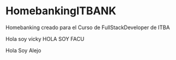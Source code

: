 # HomebankingITBANK

Homebanking creado para el Curso de FullStackDeveloper de ITBA







Hola soy vicky
HOLA SOY FACU

Hola Soy Alejo
